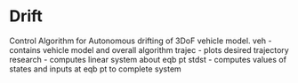 # Drift
Control Algorithm for Autonomous drifting of 3DoF vehicle model. 
veh - contains vehicle model and overall algorithm
trajec - plots desired trajectory
research - computes linear system about eqb pt
stdst - computes values of states and inputs at eqb pt to complete system
